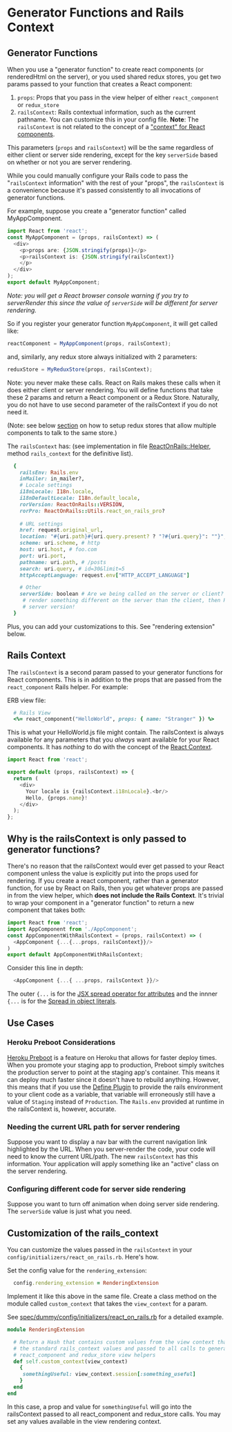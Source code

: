 # Generator Functions and Rails Context 

## Generator Functions

When you use a "generator function" to create react components (or renderedHtml on the server), or you used shared redux stores, you get two params passed to your function that creates a React component:

1. `props`: Props that you pass in the view helper of either `react_component` or `redux_store`
2. `railsContext`: Rails contextual information, such as the current pathname. You can customize this in your config file. **Note**: The `railsContext` is not related to the concept of a ["context" for React components](https://facebook.github.io/react/docs/context.html#how-to-use-context).

This parameters (`props` and `railsContext`) will be the same regardless of either client or server side rendering, except for the key `serverSide` based on whether or not you are server rendering.

While you could manually configure your Rails code to pass the "`railsContext` information" with the rest of your "props", the `railsContext` is a convenience because it's passed consistently to all invocations of generator functions.

For example, suppose you create a "generator function" called MyAppComponent.

```js
import React from 'react';
const MyAppComponent = (props, railsContext) => (
  <div>
    <p>props are: {JSON.stringify(props)}</p>
    <p>railsContext is: {JSON.stringify(railsContext)}
    </p>
  </div>
);
export default MyAppComponent;
```

*Note: you will get a React browser console warning if you try to serverRender this since the value of `serverSide` will be different for server rendering.*

So if you register your generator function `MyAppComponent`, it will get called like:

```js
reactComponent = MyAppComponent(props, railsContext);
```

and, similarly, any redux store always initialized with 2 parameters:

```js
reduxStore = MyReduxStore(props, railsContext);
```

Note: you never make these calls. React on Rails makes these calls when it does either client or server rendering. You will define functions that take these 2 params and return a React component or a Redux Store. Naturally, you do not have to use second parameter of the railsContext if you do not need it.

(Note: see below [section](#multiple-react-components-on-a-page-with-one-store) on how to setup redux stores that allow multiple components to talk to the same store.)

The `railsContext` has: (see implementation in file [ReactOnRails::Helper](https://github.com/shakacode/react_on_rails/tree/master/lib/react_on_rails/helper.rb), method `rails_context` for the definitive list).

```ruby
  {
    railsEnv: Rails.env
    inMailer: in_mailer?,
    # Locale settings
    i18nLocale: I18n.locale,
    i18nDefaultLocale: I18n.default_locale,
    rorVersion: ReactOnRails::VERSION,
    rorPro: ReactOnRails::Utils.react_on_rails_pro?
    
    # URL settings
    href: request.original_url,
    location: "#{uri.path}#{uri.query.present? ? "?#{uri.query}": ""}",
    scheme: uri.scheme, # http
    host: uri.host, # foo.com
    port: uri.port,
    pathname: uri.path, # /posts
    search: uri.query, # id=30&limit=5
    httpAcceptLanguage: request.env["HTTP_ACCEPT_LANGUAGE"]

    # Other
    serverSide: boolean # Are we being called on the server or client? Note: if you conditionally
     # render something different on the server than the client, then React will only show the
     # server version!
  }
```

Plus, you can add your customizations to this. See "rendering extension" below.

## Rails Context

The `railsContext` is a second param passed to your generator functions for React components. This is in addition to the props that are passed from the `react_component` Rails helper. For example:

ERB view file: 

```ruby
  # Rails View
  <%= react_component("HelloWorld", props: { name: "Stranger" }) %>
```

This is what your HelloWorld.js file might contain. The railsContext is always available for any parameters that you _always_ want available for your React components. It has _nothing_ to do with the concept of the [React Context](https://reactjs.org/docs/context.html).

```js
import React from 'react';

export default (props, railsContext) => {
  return (
    <div>
      Your locale is {railsContext.i18nLocale}.<br/>
      Hello, {props.name}!
    </div>
  );
};
``` 

## Why is the railsContext is only passed to generator functions?

There's no reason that the railsContext would ever get passed to your React component unless the value is explicitly put into the props used for rendering. If you create a react component, rather than a generator function, for use by React on Rails, then you get whatever props are passed in from the view helper, which **does not include the Rails Context**. It's trivial to wrap your component in a "generator function" to return a new component that takes both:

```js
import React from 'react';
import AppComponent from './AppComponent';
const AppComponentWithRailsContext = (props, railsContext) => (
  <AppComponent {...{...props, railsContext}}/>
)
export default AppComponentWithRailsContext;
```

Consider this line in depth:

```js
  <AppComponent {...{ ...props, railsContext }}/>
```

The outer `{...` is for the [JSX spread operator for attributes](https://facebook.github.io/react/docs/jsx-in-depth.html#spread-attributes) and the innner `{...` is for the [Spread in object literals](https://developer.mozilla.org/en-US/docs/Web/JavaScript/Reference/Operators/Spread_operator#Spread_in_object_literals).

## Use Cases

### Heroku Preboot Considerations

[Heroku Preboot](https://devcenter.heroku.com/articles/preboot) is a feature on Heroku that allows for faster deploy times. When you promote your staging app to production, Preboot simply switches the production server to point at the staging app's container. This means it can deploy much faster since it doesn't have to rebuild anything. However, this means that if you use the [Define Plugin](https://github.com/webpack/docs/wiki/list-of-plugins#defineplugin) to provide the rails environment to your client code as a variable, that variable will erroneously still have a value of `Staging` instead of `Production`. The `Rails.env` provided at runtime in the railsContext is, however, accurate.

### Needing the current URL path for server rendering

Suppose you want to display a nav bar with the current navigation link highlighted by the URL. When you server-render the code, your code will need to know the current URL/path. The new `railsContext` has this information. Your application will apply something like an "active" class on the server rendering.

### Configuring different code for server side rendering

Suppose you want to turn off animation when doing server side rendering. The `serverSide` value is just what you need.

## Customization of the rails_context

You can customize the values passed in the `railsContext` in your `config/initializers/react_on_rails.rb`. Here's how.

Set the config value for the `rendering_extension`:

```ruby
  config.rendering_extension = RenderingExtension
```

Implement it like this above in the same file. Create a class method on the module called `custom_context` that takes the `view_context` for a param.

See [spec/dummy/config/initializers/react_on_rails.rb](https://github.com/shakacode/react_on_rails/tree/master/spec/dummy/config/initializers/react_on_rails.rb) for a detailed example.

```ruby
module RenderingExtension

  # Return a Hash that contains custom values from the view context that will get merged with
  # the standard rails_context values and passed to all calls to generator functions used by the
  # react_component and redux_store view helpers
  def self.custom_context(view_context)
    {
     somethingUseful: view_context.session[:something_useful]
    }
  end
end
```

In this case, a prop and value for `somethingUseful` will go into the railsContext passed to all react_component and redux_store calls. You may set any values available in the view rendering context.

